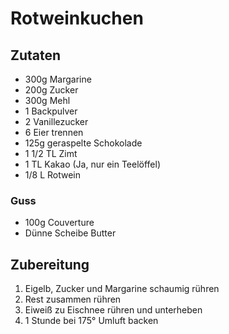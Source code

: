 # Rotweinkuchen

## Zutaten

* 300g Margarine
* 200g Zucker
* 300g Mehl
* 1 Backpulver
* 2 Vanillezucker
* 6 Eier trennen
* 125g geraspelte Schokolade
* 1 1/2 TL Zimt
* 1 TL Kakao (Ja, nur ein Teelöffel)
* 1/8 L Rotwein

### Guss

* 100g Couverture
* Dünne Scheibe Butter

## Zubereitung

1. Eigelb, Zucker und Margarine schaumig rühren
1. Rest zusammen rühren
1. Eiweiß zu Eischnee rühren und unterheben
1. 1 Stunde bei 175° Umluft backen
